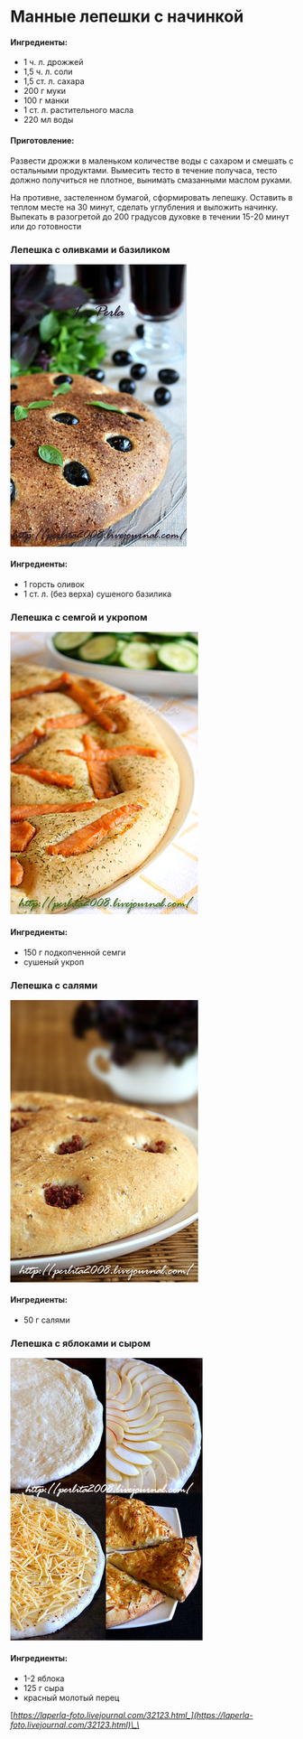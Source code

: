 # Манные лепешки с начинкой

#### Ингредиенты:

* 1 ч. л. дрожжей 
* 1,5 ч. л. соли 
* 1,5 ст. л. сахара 
* 200 г муки 
* 100 г манки 
* 1 ст. л. растительного масла 
* 220 мл воды

#### Приготовление:

Развести дрожжи в маленьком количестве воды с сахаром и смешать с остальными продуктами. Вымесить тесто в течение получаса, тесто должно получиться не плотное, вынимать смазанными маслом руками. 

На противне, застеленном бумагой, сформировать лепешку. Оставить в теплом месте на 30 минут, сделать углубления и выложить начинку. Выпекать в разогретой до 200 градусов духовке в течении 15-20 минут или до готовности

### Лепешка с оливками и базиликом

![](../../pics/3675703956_cd74c4d16d.jpg)

#### Ингредиенты:

* 1 горсть оливок 
* 1 ст. л. \(без верха\) сушеного базилика

### Лепешка с семгой и укропом

![](../../pics/3655585767_e6cb47722f.jpg)

#### Ингредиенты:

* 150 г подкопченной семги 
* сушеный укроп

### Лепешка с салями

![](../../pics/3689347489_685a9c2947.jpg)



#### Ингредиенты:

* 50 г салями

### Лепешка с яблоками и сыром

![](../../pics/3424375982_707d82c494.jpg)

#### Ингредиенты:

* 1-2 яблока 
* 125 г сыра 
* красный молотый перец

[_https://laperla-foto.livejournal.com/32123.html_](https://laperla-foto.livejournal.com/32123.html)\_\_

